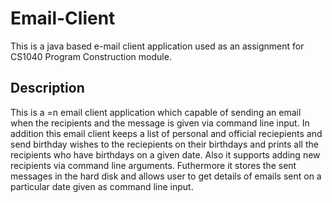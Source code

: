 # Email-Client
This is a java based e-mail client application used as an assignment for CS1040 Program Construction module.

## Description

This is a =n email client application which capable of sending an email when the recipients and the message is given via command line input. In addition this email client keeps a list of personal and official reciepients and send birthday wishes to the reciepients on their birthdays and prints all the recipients who have birthdays on a given date. Also it supports adding new recipients via command line arguments. Futhermore it stores the sent messages in the hard disk and allows user to get details of emails sent on a particular date given as command line input.
